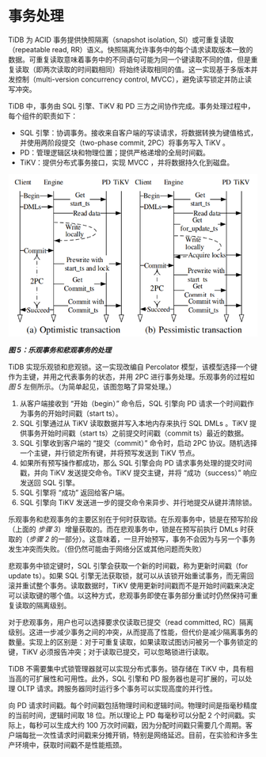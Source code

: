 # 事务处理

TiDB 为 ACID 事务提供快照隔离（snapshot isolation, SI）或可重复读取（repeatable read, RR）语义。快照隔离允许事务中的每个请求读取版本一致的数据。可重复读取意味着事务中的不同语句可能为同一个键读取不同的值，但是重复读取（即两次读取的时间戳相同）将始终读取相同的值。这一实现基于多版本并发控制（multi-version concurrency control, MVCC），避免读写锁定并防止读写冲突。

TiDB 中，事务由 SQL 引擎、TiKV 和 PD 三方之间协作完成。事务处理过程中，每个组件的职责如下：

- SQL 引擎：协调事务。接收来自客户端的写读请求，将数据转换为键值格式，并使用两阶段提交（two-phase commit, 2PC）将事务写入 TiKV 。
- PD：管理逻辑区块和物理位置；提供严格递增的全局时间戳。
- TiKV：提供分布式事务接口，实现 MVCC ，并将数据持久化到磁盘。

![figure5-the-process-of-optimistic-and-pessimistic-transaction](../assets/figure5-the-process-of-optimistic-and-pessimistic-transaction.png)

_**图 5：乐观事务和悲观事务的处理**_

TiDB 实现乐观锁和悲观锁。这一实现改编自 Percolator 模型，该模型选择一个键作为主键，并用之代表事务的状态，并用 2PC 进行事务处理。乐观事务的过程如 *图 5* 左侧所示。（为简单起见，该图忽略了异常处理。）

1. 从客户端接收到 “开始（begin）” 命令后，SQL 引擎向 PD 请求一个时间戳作为事务的开始时间戳（start ts）。
2. SQL 引擎通过从 TiKV 读取数据并写入本地内存来执行 SQL DMLs 。TiKV 提供事务开始时间戳（start ts）之前提交时间戳（commit ts）最近的数据。
3. SQL 引擎收到客户端的 “提交（commit）” 命令时，启动 2PC 协议。随机选择一个主键，并行锁定所有键，并将预写发送到 TiKV 节点。
4. 如果所有预写操作都成功，那么 SQL 引擎会向 PD 请求事务处理的提交时间戳，并向 TiKV 发送提交命令。TiKV 提交主键，并将 “成功（success）” 响应发送回 SQL 引擎。
5. SQL 引擎将 “成功” 返回给客户端。
6. SQL 引擎向 TiKV 发送进一步的提交命令来异步、并行地提交从键并清除锁。

乐观事务和悲观事务的主要区别在于何时获取锁。在乐观事务中，锁是在预写阶段（上面的 *步骤 3*）增量获取的。而在悲观事务中，锁是在预写前执行 DMLs 时获取的（*步骤 2* 的一部分）。这意味着，一旦开始预写，事务不会因为与另一个事务发生冲突而失败。（但仍然可能由于网络分区或其他问题而失败）

悲观事务中锁定键时，SQL 引擎会获取一个新的时间戳，称为更新时间戳（for update ts）。如果 SQL 引擎无法获取锁，就可以从该锁开始重试事务，而无需回滚并重试整个事务。读取数据时，TiKV 使用更新时间戳而不是开始时间戳来决定可以读取键的哪个值。以这种方式，悲观事务即使在事务部分重试时仍然保持可重复读取的隔离级别。

对于悲观事务，用户也可以选择要求仅读取已提交（read committed, RC）隔离级别。这进一步减少事务之间的冲突，从而提高了性能，但代价是减少隔离事务的数量。实现上的区别是：对于可重复读取，如果读取试图访问被另一个事务锁定的键，TiKV 必须报告冲突；对于读取已提交，可以忽略锁进行读取。

TiDB 不需要集中式锁管理器就可以实现分布式事务。锁存储在 TiKV 中，具有相当高的可扩展性和可用性。此外，SQL 引擎和 PD 服务器也是可扩展的，可以处理 OLTP 请求。跨服务器同时运行多个事务可以实现高度的并行性。

向 PD 请求时间戳。每个时间戳包括物理时间和逻辑时间。物理时间是指毫秒精度的当前时间，逻辑时间取 18 位。所以理论上 PD 每毫秒可以分配 2 个时间戳。实际上，每秒可以生成大约 100 万次时间戳，因为分配时间戳只需要几个周期。客户端每批一次性请求时间戳来分摊开销，特别是网络延迟。目前，在实验和许多生产环境中，获取时间戳不是性能瓶颈。
